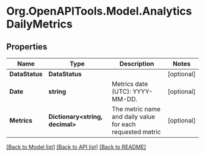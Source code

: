 # Org.OpenAPITools.Model.AnalyticsDailyMetrics

## Properties

Name | Type | Description | Notes
------------ | ------------- | ------------- | -------------
**DataStatus** | **DataStatus** |  | [optional] 
**Date** | **string** | Metrics date (UTC): YYYY-MM-DD. | [optional] 
**Metrics** | **Dictionary&lt;string, decimal&gt;** | The metric name and daily value for each requested metric | [optional] 

[[Back to Model list]](../README.md#documentation-for-models) [[Back to API list]](../README.md#documentation-for-api-endpoints) [[Back to README]](../README.md)

